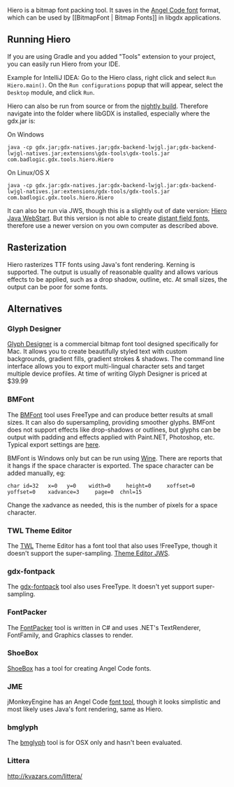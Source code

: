 Hiero is a bitmap font packing tool. It saves in the [Angel Code font](http://www.angelcode.com/products/bmfont/) format, which can be used by [[BitmapFont | Bitmap Fonts]] in libgdx applications.

## Running Hiero ##

If you are using Gradle and you added "Tools" extension to your project, you can easily run Hiero from your IDE.

Example for IntelliJ IDEA: Go to the Hiero class, right click and select `Run Hiero.main()`. On the `Run configurations` popup that will appear, select the `Desktop` module, and click `Run`.

Hiero can also be run from source or from the [nightly build](http://libgdx.badlogicgames.com/nightlies/). Therefore navigate into the folder where libGDX is installed, especially where the gdx.jar is:

On Windows
```
java -cp gdx.jar;gdx-natives.jar;gdx-backend-lwjgl.jar;gdx-backend-lwjgl-natives.jar;extensions\gdx-tools\gdx-tools.jar com.badlogic.gdx.tools.hiero.Hiero
```

On Linux/OS X
```
java -cp gdx.jar:gdx-natives.jar:gdx-backend-lwjgl.jar:gdx-backend-lwjgl-natives.jar:extensions/gdx-tools/gdx-tools.jar com.badlogic.gdx.tools.hiero.Hiero
```

It can also be run via JWS, though this is a slightly out of date version:
[Hiero Java WebStart](http://wiki.libgdx.googlecode.com/git/jws/hiero.jnlp). But this version is not able to create [distant field fonts](https://github.com/libgdx/libgdx/wiki/Distance-field-fonts), therefore use a newer version on you own computer as described above.

## Rasterization ##

Hiero rasterizes TTF fonts using Java's font rendering. Kerning is supported. The output is usually of reasonable quality and allows various effects to be applied, such as a drop shadow, outline, etc. At small sizes, the output can be poor for some fonts.

## Alternatives ##

### Glyph Designer ###

[Glyph Designer](http://www.71squared.com/glyphdesigner) is a commercial bitmap font tool designed specifically for Mac. It allows you to create beautifully styled text with custom backgrounds, gradient fills, gradient strokes & shadows. The command line interface allows you to export multi-lingual character sets and target multiple device profiles. At time of writing Glyph Designer is priced at $39.99

### BMFont ###

The [BMFont](http://www.angelcode.com/products/bmfont/) tool uses FreeType and can produce better results at small sizes. It can also do supersampling, providing smoother glyphs. BMFont does not support effects like drop-shadows or outlines, but glyphs can be output with padding and effects applied with Paint.NET, Photoshop, etc. Typical export settings are [here](http://wiki.libgdx.googlecode.com/git/img/bmfont-export.png).

BMFont is Windows only but can be run using [Wine](http://www.winehq.org/). There are reports that it hangs if the space character is exported. The space character can be added manually, eg:
```
char id=32   x=0   y=0    width=0     height=0     xoffset=0    yoffset=0    xadvance=3     page=0  chnl=15
```
Change the xadvance as needed, this is the number of pixels for a space character.

### TWL Theme Editor ###

The [TWL](http://twl.l33tlabs.org/) Theme Editor has a font tool that also uses !FreeType, though it doesn't support the super-sampling. [Theme Editor JWS](http://twl.l33tlabs.org/themer/themer.jnlp).

### gdx-fontpack ###

The [gdx-fontpack](https://github.com/mattdesl/gdx-fontpack) tool also uses FreeType. It doesn't yet support super-sampling.

### FontPacker ###

The [FontPacker](http://www.java-gaming.org/topics/fontpacker-pack-truetype-fonts-into-your-game/30219/view.html) tool is written in C# and uses .NET's TextRenderer, FontFamily, and Graphics classes to render.

### ShoeBox ###

[ShoeBox](http://renderhjs.net/shoebox/) has a tool for creating Angel Code fonts.

### JME ###

jMonkeyEngine has an Angel Code [font tool](http://jmonkeyengine.org/groups/jmonkeyplatform/forum/topic/font-creator-for-jmp/), though it looks simplistic and most likely uses Java's font rendering, same as Hiero.

### bmglyph ###

The [bmglyph](http://www.bmglyph.com//) tool is for OSX only and hasn't been evaluated.

### Littera ###

http://kvazars.com/littera/